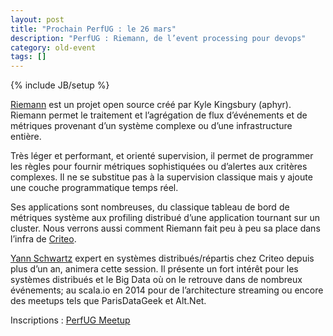 ```yaml
---
layout: post
title: "Prochain PerfUG : le 26 mars"
description: "PerfUG : Riemann, de l’event processing pour devops"
category: old-event
tags: []
---
```

{% include JB/setup %}

[Riemann](http://riemann.io) est un projet open source créé par Kyle Kingsbury (aphyr). Riemann permet le traitement et l’agrégation de flux d’événements et de métriques provenant d’un système complexe ou d’une infrastructure entière.
<!-- more -->

Très léger et performant, et orienté supervision, il permet de programmer les règles pour fournir métriques sophistiquées ou d’alertes aux critères complexes. Il ne se substitue pas à la supervision classique mais y ajoute une couche programmatique temps réel.

Ses applications sont nombreuses, du classique tableau de bord de métriques système aux profiling distribué d’une application tournant sur un cluster. Nous verrons aussi comment Riemann fait peu à peu sa place dans l’infra de [Criteo](http://www.criteo.com/fr/).​

[Yann Schwartz](https://twitter.com/abolibibelot) expert en systèmes distribués/répartis chez Criteo depuis plus d’un an, animera cette session. Il présente un fort intérêt pour les systèmes distribués et le Big Data où on le retrouve dans de nombreux événements; au scala.io en 2014 pour de l’architecture streaming ou encore des meetups tels que ParisDataGeek et Alt.Net.

Inscriptions : [PerfUG Meetup](http://www.meetup.com/PerfUG/events/221230362/)


 

